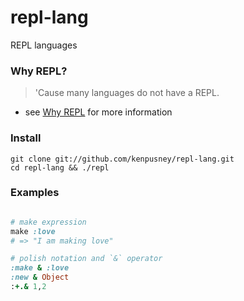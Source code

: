 repl-lang
=========

REPL languages

### Why REPL?

> 'Cause many languages do not have a REPL.

  * see [Why REPL](https://github.com/kenpusney/repl-lang/wiki/Why-REPL) for more information

### Install

```shell
git clone git://github.com/kenpusney/repl-lang.git
cd repl-lang && ./repl
```

### Examples

```ruby

# make expression
make :love
# => "I am making love"

# polish notation and `&` operator
:make & :love
:new & Object
:+.& 1,2
```
